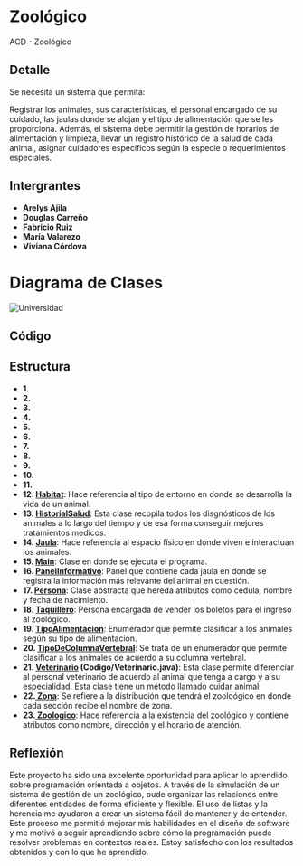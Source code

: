 # Zoológico
ACD - Zoológico

## Detalle
Se necesita un sistema que permita:


Registrar los animales, sus características, el personal encargado de su cuidado, las jaulas donde se alojan y el tipo de alimentación que se les proporciona.
Además, el sistema debe permitir la gestión de horarios de alimentación y limpieza, llevar un registro histórico de la salud de cada animal, asignar cuidadores específicos según la especie o requerimientos especiales.

## Intergrantes 

- **Arelys Ajila**
- **Douglas Carreño**
- **Fabricio Ruiz**
- **María Valarezo**
- **Viviana Córdova**

# Diagrama de Clases 

![Universidad](https://github.com/user-attachments/assets/6a1678ad-4124-40e1-9276-71b5512d3bba)


## Código

## Estructura
- **1. []()**
- **2. []()**
- **3. []()**
- **4. []()**
- **5. []()**
- **6. []()**
- **7. []()**
- **8. []()**
- **9. []()**
- **10. []()**
- **11. []()**
- **12. [Habitat](https://github.com/Dougdree/Zoologico/blob/develop/ACD%20Zoologico/src/Habitat.java)**: Hace referencia al tipo de entorno en donde se desarrolla la vida de un animal. 
- **13. [HistorialSalud](https://github.com/Dougdree/Zoologico/blob/develop/ACD%20Zoologico/src/HistorialSalud.java)**: Esta clase recopila todos los disgnósticos de los animales a lo largo del tiempo y de esa forma conseguir mejores tratamientos medicos.
- **14. [Jaula](https://github.com/Dougdree/Zoologico/blob/develop/ACD%20Zoologico/src/Jaula.java)**: Hace referencia al espacio físico en donde viven e interactuan los animales.
- **15. [Main](https://github.com/Dougdree/Zoologico/blob/develop/ACD%20Zoologico/src/Main.java)**: Clase en donde se ejecuta el programa.
- **16. [PanelInformativo](https://github.com/Dougdree/Zoologico/blob/develop/ACD%20Zoologico/src/PanelInformativo.java)**: Panel que contiene cada jaula en donde se registra la información más relevante del animal en cuestión.
- **17. [Persona](https://github.com/Dougdree/Zoologico/blob/develop/ACD%20Zoologico/src/Persona.java)**: Clase abstracta que hereda atributos como cédula, nombre y fecha de nacimiento.
- **18. [Taquillero](https://github.com/Dougdree/Zoologico/blob/develop/ACD%20Zoologico/src/Taquillero.java)**: Persona encargada de vender los boletos para el ingreso al zoológico.
- **19. [TipoAlimentacion](https://github.com/Dougdree/Zoologico/blob/develop/ACD%20Zoologico/src/TipoAlimentacion.java)**: Enumerador que permite clasificar a los animales según su tipo de alimentación.
- **20. [TipoDeColumnaVertebral](https://github.com/Dougdree/Zoologico/blob/develop/ACD%20Zoologico/src/TipoDeColumnaVertebral.java)**: Se trata de un enumerador que permite clasificar a los animales de acuerdo a su columna vertebral.
- **21. [Veterinario](https://github.com/Dougdree/Zoologico/blob/develop/ACD%20Zoologico/src/Veterinario.java) (Codigo/Veterinario.java)**: Esta clase permite diferenciar al personal veterinario de acuerdo al animal que tenga a cargo  y a su especialidad. Esta clase tiene un método llamado cuidar animal.
- **22.[ Zona](https://github.com/Dougdree/Zoologico/blob/develop/ACD%20Zoologico/src/Zona.java)**: Se refiere a la distribución que tendrá el zooloógico en donde cada sección recibe el nombre de zona.
- **23.[ Zoologico](https://github.com/Dougdree/Zoologico/blob/develop/ACD%20Zoologico/src/Zoologico.java)**: Hace referencia a la existencia del zoológico y contiene atributos como nombre, dirección y el horario de atención.



## Reflexión

Este proyecto ha sido una excelente oportunidad para aplicar lo aprendido sobre programación orientada a objetos. A través de la simulación de un sistema de gestión de un zoológico, pude organizar las relaciones entre diferentes entidades de forma eficiente y flexible. El uso de listas y la herencia me ayudaron a crear un sistema fácil de mantener y de entender. Este proceso me permitió mejorar mis habilidades en el diseño de software y me motivó a seguir aprendiendo sobre cómo la programación puede resolver problemas en contextos reales. Estoy satisfecho con los resultados obtenidos y con lo que he aprendido.
